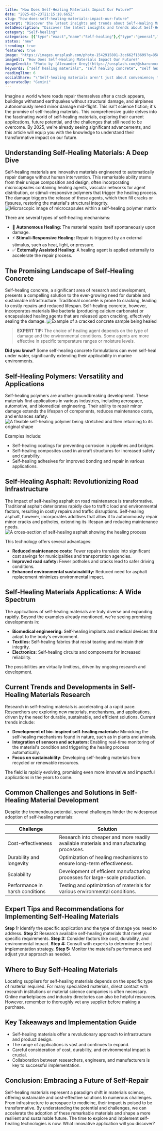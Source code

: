 ```yaml
---
title: "How Does Self-Healing Materials Impact Our Future?"
date: "2025-03-23T21:15:18.665Z"
slug: "how-does-self-healing-materials-impact-our-future"
excerpt: "Discover the latest insights and trends about Self-Healing Materials. This comprehensive guide covers everything you need to know about Self-Healing Materials in 2025."
metaDescription: "Discover the latest insights and trends about Self-Healing Materials. This comprehensive guide covers everything you need to know about Self-Healing Materi..."
category: "Self-healing"
categories: [{"type":"exact","name":"Self-healing"},{"type":"general","name":"Engineering"},{"type":"medium","name":"Materials Science"},{"type":"specific","name":"Polymer Chemistry"},{"type":"niche","name":"Crack Propagation"}]
status: "new"
trending: true
featured: true
image: "https://images.unsplash.com/photo-1542915801-3cc662f13699?q=85&w=1200&fit=max&fm=webp&auto=compress"
imageAlt: "How Does Self-Healing Materials Impact Our Future?"
imageCredit: "Photo by [Alexander Grey](https://unsplash.com/@sharonmccutcheon) on Unsplash"
keywords: ["self healing materials", "self healing concrete", "self healing polymers", "self healing asphalt", "buy self healing materials", "self healing materials applications", "self-healing materials research", "future of self healing materials", "self healing material properties", "best self healing coatings"]
readingTime: 6
socialShare: "\"Self-healing materials aren't just about convenience; they're about dramatically increasing the lifespan of infrastructure and reducing waste – a true game-changer for sustainability.\""
generatedBy: "Gemini"
---
```




Imagine a world where roads repair themselves after a crack appears, buildings withstand earthquakes without structural damage, and airplanes autonomously mend minor damage mid-flight. This isn't science fiction; it's the promise of self-healing materials.  This comprehensive guide delves into the fascinating world of self-healing materials, exploring their current applications, future potential, and the challenges that still need to be overcome.  By 2025, we're already seeing significant advancements, and this article will equip you with the knowledge to understand their transformative impact on our future.

## Understanding Self-Healing Materials: A Deep Dive

Self-healing materials are innovative materials engineered to automatically repair damage without human intervention.  This remarkable ability stems from their unique composition and design, often incorporating microcapsules containing healing agents, vascular networks for agent distribution, or stimuli-responsive polymers that trigger the healing process.  The damage triggers the release of these agents, which then fill cracks or fissures, restoring the material's structural integrity. ![Microscopic image of microcapsules within a self-healing polymer matrix](https://images.unsplash.com/photo-1492550866188-62dbe0ce1559?q=85&w=1200&fit=max&fm=webp&auto=compress)

There are several types of self-healing mechanisms:

* 🔑 **Autonomous Healing:** The material repairs itself spontaneously upon damage.
* ⚡ **Stimuli-Responsive Healing:**  Repair is triggered by an external stimulus, such as heat, light, or pressure.
* ✅ **Externally Assisted Healing:**  A healing agent is applied externally to accelerate the repair process.

## The Promising Landscape of Self-Healing Concrete

Self-healing concrete, a significant area of research and development, presents a compelling solution to the ever-growing need for durable and sustainable infrastructure.  Traditional concrete is prone to cracking, leading to costly repairs and reduced lifespan.  Self-healing concrete, however, incorporates materials like bacteria (producing calcium carbonate) or encapsulated healing agents that are released upon cracking, effectively sealing the damage. ![Example of a cracked concrete sample being healed](https://images.unsplash.com/photo-1551232864-0b336dcdc028?q=85&w=1200&fit=max&fm=webp&auto=compress)

> **EXPERT TIP:** The choice of healing agent depends on the type of damage and the environmental conditions.  Some agents are more effective in specific temperature ranges or moisture levels.

**Did you know?** Some self-healing concrete formulations can even self-heal under water, significantly extending their applicability in marine environments.

## Self-Healing Polymers: Versatility and Applications

Self-healing polymers are another groundbreaking development. These materials find applications in various industries, including aerospace, automotive, and biomedical engineering. Their ability to repair minor damage extends the lifespan of components, reduces maintenance costs, and enhances safety. ![A flexible self-healing polymer being stretched and then returning to its original shape](https://images.unsplash.com/photo-1542915801-3cc662f13699?q=85&w=1200&fit=max&fm=webp&auto=compress)

Examples include:

*   Self-healing coatings for preventing corrosion in pipelines and bridges.
*   Self-healing composites used in aircraft structures for increased safety and durability.
*   Self-healing adhesives for improved bonding and repair in various applications.

## Self-Healing Asphalt: Revolutionizing Road Infrastructure

The impact of self-healing asphalt on road maintenance is transformative.  Traditional asphalt deteriorates rapidly due to traffic load and environmental factors, resulting in costly repairs and traffic disruptions. Self-healing asphalt, however, incorporates additives that allow it to autonomously repair minor cracks and potholes, extending its lifespan and reducing maintenance needs. ![A cross-section of self-healing asphalt showing the healing process](https://images.unsplash.com/photo-1579291465308-fba6c5db2dfe?q=85&w=1200&fit=max&fm=webp&auto=compress)

This technology offers several advantages:

* **Reduced maintenance costs:** Fewer repairs translate into significant cost savings for municipalities and transportation agencies.
* **Improved road safety:** Fewer potholes and cracks lead to safer driving conditions.
* **Enhanced environmental sustainability:** Reduced need for asphalt replacement minimizes environmental impact.

##  Self-Healing Materials Applications: A Wide Spectrum

The applications of self-healing materials are truly diverse and expanding rapidly. Beyond the examples already mentioned, we're seeing promising developments in:

* **Biomedical engineering:** Self-healing implants and medical devices that adapt to the body's environment.
* **Textiles:** Self-healing fabrics that resist tearing and maintain their integrity.
* **Electronics:** Self-healing circuits and components for increased reliability.

The possibilities are virtually limitless, driven by ongoing research and development.

##  Current Trends and Developments in Self-Healing Materials Research

Research in self-healing materials is accelerating at a rapid pace.  Researchers are exploring new materials, mechanisms, and applications, driven by the need for durable, sustainable, and efficient solutions.  Current trends include:

* **Development of bio-inspired self-healing materials:** Mimicking the self-healing mechanisms found in nature, such as in plants and animals.
* **Integration of sensors and actuators:** Enabling real-time monitoring of the material's condition and triggering the healing process automatically.
* **Focus on sustainability:** Developing self-healing materials from recycled or renewable resources.

The field is rapidly evolving, promising even more innovative and impactful applications in the years to come.

## Common Challenges and Solutions in Self-Healing Material Development

Despite the tremendous potential, several challenges hinder the widespread adoption of self-healing materials:

| Challenge                     | Solution                                                                        |
|------------------------------|--------------------------------------------------------------------------------|
| Cost-effectiveness           | Research into cheaper and more readily available materials and manufacturing processes. |
| Durability and longevity     | Optimization of healing mechanisms to ensure long-term effectiveness.              |
| Scalability                  | Development of efficient manufacturing processes for large-scale production.       |
| Performance in harsh conditions | Testing and optimization of materials for various environmental conditions.         |

## Expert Tips and Recommendations for Implementing Self-Healing Materials

**Step 1:** Identify the specific application and the type of damage you need to address.
**Step 2:** Research available self-healing materials that meet your specific requirements.
**Step 3:** Consider factors like cost, durability, and environmental impact.
**Step 4:** Consult with experts to determine the best implementation strategy.
**Step 5:** Monitor the material's performance and adjust your approach as needed.

##  Where to Buy Self-Healing Materials

Locating suppliers for self-healing materials depends on the specific type of material required.  For many specialized materials, direct contact with research institutions or material science companies is often necessary.  Online marketplaces and industry directories can also be helpful resources.  However, remember to thoroughly vet any supplier before making a purchase.

## Key Takeaways and Implementation Guide

* Self-healing materials offer a revolutionary approach to infrastructure and product design.
* The range of applications is vast and continues to expand.
*  Careful consideration of cost, durability, and environmental impact is crucial.
*  Collaboration between researchers, engineers, and manufacturers is key to successful implementation.

## Conclusion: Embracing a Future of Self-Repair

Self-healing materials represent a paradigm shift in materials science, offering sustainable and cost-effective solutions to numerous challenges.  From infrastructure to aerospace to medicine, their impact is poised to be transformative.  By understanding the potential and challenges, we can accelerate the adoption of these remarkable materials and shape a more resilient and sustainable future.  The time to explore and implement self-healing technologies is now.  What innovative application will you discover?
